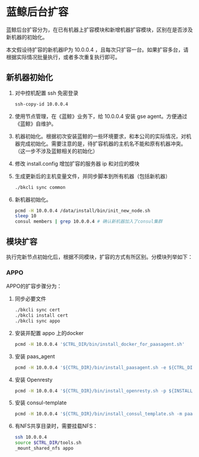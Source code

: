 # 蓝鲸后台扩容

蓝鲸后台扩容分为，在已有机器上扩容模块和新增机器扩容模块，区别在是否涉及新机器的初始化。

本文假设待扩容的新机器IP为 10.0.0.4 ，且每次只扩容一台。如果扩容多台，请根据实际情况批量执行，或者多次重复执行即可。

## 新机器初始化

1. 对中控机配置 ssh 免密登录

    ```bash
    ssh-copy-id 10.0.0.4
    ```

2. 使用节点管理，在《蓝鲸》业务下，给 10.0.0.4 安装 gse agent。方便通过《蓝鲸》自维护。
3. 机器初始化。根据初次安装蓝鲸的一些环境要求，和本公司的实际情况，对机器完成初始化。需要注意的是，待扩容机器的主机名不能和原有机器冲突。（这一步不涉及蓝鲸相关的初始化）
4. 修改 install.config 增加扩容的服务器 ip 和对应的模块
5. 生成更新后的主机变量文件，并同步脚本到所有机器（包括新机器）

    ```bash
    ./bkcli sync common
    ```

6. 新机器初始化。

    ```bash
    pcmd -H 10.0.0.4 /data/install/bin/init_new_node.sh
    sleep 10
    consul members | grep 10.0.0.4 # 确认新机器加入了consul集群
    ```

## 模块扩容

执行完新节点初始化后，根据不同模块，扩容的方式有所区别。分模块列举如下：

### APPO

APPO的扩容步骤分为：

1. 同步必要文件

    ```bash
    ./bkcli sync cert 
    ./bkcli install cert
    ./bkcli sync appo
    ```

2. 安装并配置 appo 上的docker

    ```bash
    pcmd -H 10.0.0.4 '$CTRL_DIR/bin/install_docker_for_paasagent.sh'
    ```

3. 安装 paas_agent

    ```bash
    pcmd -H 10.0.0.4 '${CTRL_DIR}/bin/install_paasagent.sh -e ${CTRL_DIR}/bin/04-final/paasagent.env -b $LAN_IP -m prod -s ${BK_PKG_SRC_PATH} -p ${INSTALL_PATH}'
    ```

4. 安装 Openresty

    ```bash
    pcmd -H 10.0.0.4 '${CTRL_DIR}/bin/install_openresty.sh -p ${INSTALL_PATH} -d ${CTRL_DIR}/support-files/templates/nginx/"
    ```

5. 安装 consul-template

    ```bash
    pcmd -H 10.0.0.4 '${CTRL_DIR}/bin/install_consul_template.sh -m paasagent"
    ```

6. 有NFS共享目录时，需要挂载NFS：

    ```bash
    ssh 10.0.0.4
    source $CTRL_DIR/tools.sh
    _mount_shared_nfs appo
    ```
